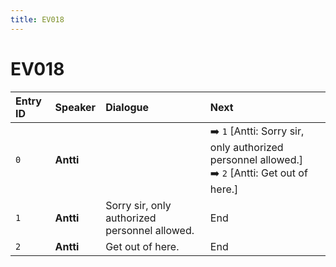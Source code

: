 ```yaml
---
title: EV018
---
```


# EV018


| Entry ID | Speaker | Dialogue | Next |
| :------- | :------ | :------- | :------------ |
| `0` | **Antti** |  | ➡️ `1` \[Antti: Sorry sir, only authorized personnel allowed\.\]<br>➡️ `2` \[Antti: Get out of here\.\] |
| `1` | **Antti** | Sorry sir, only authorized personnel allowed\. | End |
| `2` | **Antti** | Get out of here\. | End |
